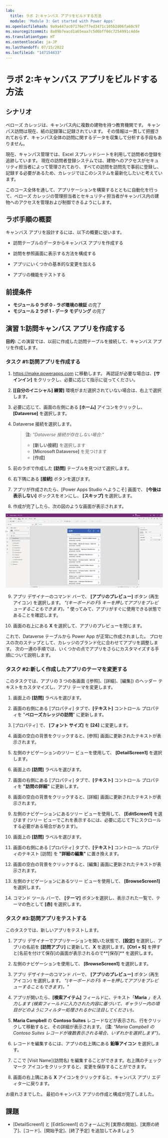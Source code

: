 ```yaml
---
lab:
  title: ラボ 2:キャンバス アプリをビルドする方法
  module: 'Module 3: Get started with Power Apps'
ms.openlocfilehash: 9a9a447ac07176e7f7ed3471c105b2d06fa60c97
ms.sourcegitcommit: 8a89b7eacd1a65eaa7c5d6bff0dc7254991c4dde
ms.translationtype: HT
ms.contentlocale: ja-JP
ms.lasthandoff: 07/15/2022
ms.locfileid: "147154433"
---
```

# <a name="lab-2-how-to-build-a-canvas-app"></a>ラボ 2:キャンバス アプリをビルドする方法

## <a name="scenario"></a>シナリオ

ベローズ カレッジは、キャンパス内に複数の建物を持つ教育機関です。 キャンパス訪問は現在、紙の記録簿に記録されています。 その情報は一貫して把握されておらず、キャンパス全体の訪問に関するデータを収集して分析する手段もありません。

現在、キャンパス管理では、Excel スプレッドシートを利用して訪問者の登録を追跡しています。 現在の訪問者登録システムでは、建物へのアクセスがセキュリティ担当者によって管理されており、すべての訪問を訪問先で事前に登録し、記録する必要があるため、カレッジではこのシステムを最新化したいと考えています。

このコース全体を通して、アプリケーションを構築するとともに自動化を行って、ベローズ カレッジの管理担当者とセキュリティ担当者がキャンパス内の建物へのアクセスを管理および制御できるようにします。

## <a name="high-level-lab-steps"></a>ラボ手順の概要

キャンバス アプリを設計するには、以下の概要に従います。

- 訪問テーブルのデータからキャンバス アプリを作成する

- 訪問を参照画面に表示する方法を構成する

- アプリにいくつかの基本的な変更を加える

- アプリの機能をテストする

## <a name="prerequisites"></a>前提条件

- **モジュール 0 ラボ 0 - ラボ環境の検証** の完了
- **モジュール 2 ラボ 1 - データ モデリング** の完了

## <a name="exercise-1-create-visits-canvas-app"></a>演習 1:訪問キャンバス アプリを作成する

**目的:** この演習では、以前に作成した訪問テーブルを接続して、キャンバス アプリを作成します。

### <a name="task-1-create-the-visits-app"></a>タスク \#1:訪問アプリを作成する

1.  <https://make.powerapps.com> に移動します。 再認証が必要な場合は、**[サインイン]** をクリックし、必要に応じて指示に従ってください。

2.  **[[自分のイニシャル] 練習]** 環境がまだ選択されていない場合は、右上で選択します。

3.  必要に応じて、画面の左側にある **[ホーム]** アイコンをクリックし、**[Dataverse]** を選択します。

4.  Dataverse 接続を選択します。

    > **注:** *"Dataverse 接続が存在しない場合:"*
    > - **[新しい接続]** を選択します
    > - **[Microsoft Dataverse]** を見つけます
    > - **[作成]**

5.  前のラボで作成した **[訪問]** テーブルを見つけて選択します。

6.  右下隅にある **[接続]** ボタンを選びます。

7.  アプリが作成されたら、[Power Apps Studio へようこそ] 画面で、 **[今後は表示しない]** ボックスをオンにし、 **[スキップ]** を選択します。

8.  作成が完了したら、次の図のような画面が表示されます。

![訪問データから作成されたキャンバス アプリ。](media/2-canvas-app-from-data.png)

9. アプリ デザイナーのコマンド バーで、 **[アプリのプレビュー]** ボタン (再生アイコン) を選択します。 *"(キーボードの F5 キーを押してアプリをプレビューすることもできます)。"* 使ってみて、アプリがすぐに使用できる状態であることを確認します。

10. 画面の右上にある **X** を選択して、アプリのプレビューを閉じます。

これで、Dataverse テーブルから Power App が正常に作成されました。 プロセスの次のステップとして、カレッジのブランド化に合わせてアプリを調整します。 次の一連の手順では、いくつかの点でアプリをさらにカスタマイズする手順について説明します。

### <a name="task-2-modify-and-theme-the-newly-created-app"></a>タスク \#2:新しく作成したアプリのテーマを変更する

このタスクでは、アプリの 3 つの各画面 ([参照]、[詳細]、[編集]) のヘッダー テキストをカスタマイズし、アプリ テーマを変更します。

1.  画面上の **[訪問]** ラベルを選びます。

1.  画面の右側にある [プロパティ] タブで、**[テキスト]** コントロール プロパティを "**ベローズカレッジの訪問**" に更新します。

1. [プロパティ] で、 **[フォント サイズ]** を **[24]** に変更します。

1.  画面の空白の背景をクリックすると、[参照] 画面に更新されたテキストが表示されます。

1.  左側のナビゲーションのツリー ビューを使用して、 **[DetailScreen1]** を選択します。

1.  画面上の **[訪問]** ラベルを選びます。

1.  画面の右側にある [プロパティ] タブで、**[テキスト]** コントロール プロパティを **"訪問の詳細"** に更新します。

1.  画面の空白の背景をクリックすると、[詳細] 画面に更新されたテキストが表示されます。

1.  左側のナビゲーションにあるツリー ビューを使用して、 **[EditScreen1]** を選びます (ツリー ビューでこれを表示するには、必要に応じて下にスクロールする必要がある場合があります)。

1.  画面上の **[訪問]** ラベルを選びます。

1.  画面の右側にある [プロパティ] タブで、**[テキスト]** コントロール プロパティのテキスト [訪問] を **"詳細の編集"** に置き換えます。

1.  画面の空白の背景をクリックすると、[編集] 画面に更新されたテキストが表示されます。

1. 左側のナビゲーションにあるツリー ビューを使用して、 **[BrowseScreen1]** を選択します。

1. コマンド ツール バーで、 **[テーマ]** ボタンを選択し、表示された一覧で、テーマの色として **[赤]** を選択します。

### <a name="task-3-test-your-visits-app"></a>タスク \#3:訪問アプリをテストする

このタスクでは、新しいアプリをテストします。

1.  アプリ デザイナーでアプリケーションを開いた状態で、**[設定]** を選択し、アプリの名前を **[訪問アプリ]** に更新して、**X** を選択します。**[Ctrl + S]** を押すと[名前を付けて保存]の画面が表示されるので**[保存]** を選択します。

3.  左側のナビゲーションを使用して、 **[BrowseScreen1]** を選択します。

4.  アプリ デザイナーのコマンド バーで、 **[アプリのプレビュー]** ボタン (再生アイコン) を選択します。 *"(キーボードの F5 キーを押してアプリをプレビューすることもできます)。"*

4.  アプリが開いたら、**[検索アイテム]** フィールドに、テキスト「**Maria**
     *」を入力します (検索フィールドに入力された内容に基づいて、ギャラリー内の項目がどのようにフィルター処理されるかに注目してください)。*

5.  **Maria Campbell** の **Contoso Suites** レコードなどが表示され、行をクリックして移動すると、その詳細が表示されます。 (**注**: *"Maria Campbell の Contoso Suites レコードが複数表示される場合、いずれかを選択します")。*

6.  レコードを編集するには、アプリの右上隅にある **鉛筆アイコン** を選択します。

7.  ここで [Visit Name]\(訪問名\) を編集することができます。右上隅のチェックマーク アイコンをクリックすると、変更を保存することができます。

8.  画面の右上隅にある **X** アイコンをクリックすると、キャンバス アプリ エディターに戻ります。

お疲れさまでした。 最初のキャンバス アプリの作成と構成が完了しました。

## <a name="challenges"></a>課題

- [DetailScreen1] と [EditScreen1] のフォームに列 [実際の開始]、[実際の終了]、[コード]、[開始予定]、[終了予定] を追加してみましょう